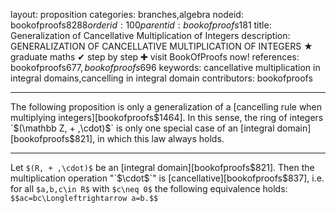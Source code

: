 layout: proposition
categories: branches,algebra
nodeid: bookofproofs$8288
orderid: 100
parentid: bookofproofs$181
title: Generalization of Cancellative Multiplication of Integers
description: GENERALIZATION OF CANCELLATIVE MULTIPLICATION OF INTEGERS ★ graduate maths ✔ step by step ✚ visit BookOfProofs now!
references: bookofproofs$677,bookofproofs$696
keywords: cancellative multiplication in integral domains,cancelling in integral domain
contributors: bookofproofs

---
The following proposition is only a generalization of a [cancelling rule when multiplying integers][bookofproofs$1464]. In this sense, the ring of integers `$(\mathbb Z, + ,\cdot)$` is only one special case of an [integral domain][bookofproofs$821], in which this law always holds.

---

Let `$(R, + ,\cdot)$` be an [integral domain][bookofproofs$821]. Then the multiplication operation "`$\cdot$`" is [cancellative][bookofproofs$837], i.e. for all `$a,b,c\in R$` with `$c\neq 0$` the following equivalence holds: `$$ac=bc\Longleftrightarrow a=b.$$`
